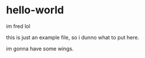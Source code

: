 # hello-world
im fred lol

this is just an example file, so i dunno what to put here.

im gonna have some wings.
